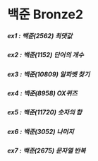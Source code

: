 # 백준 Bronze2 

##### ex1 : 백준(2562) 최댓값
##### ex2 : 백준(1152) 단어의 개수
##### ex3 : 백준(10809) 알파벳 찾기
##### ex4 : 백준(8958) OX퀴즈
##### ex5 : 백준(11720) 숫자의 합
##### ex6 : 백준(3052) 나머지
##### ex7 : 백준(2675) 문자열 반복